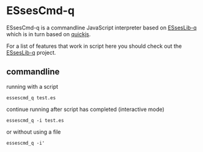 # ESsesCmd-q

ESsesCmd-q is a commandline JavaScript interpreter based on [ESsesLib-q](https://github.com/HiRoFa/ESsesLib-q) which is in turn based on [quickjs](https://github.com/bellard/quickjs).

For a list of features that work in script here you should check out the [ESsesLib-q](https://github.com/HiRoFa/ESsesLib-q) project.

## commandline

running with a script

```essescmd_q test.es```

continue running after script has completed (interactive mode)

```essescmd_q -i test.es```

or without using a file

```essescmd_q -i'```
